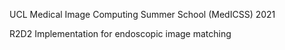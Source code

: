 UCL Medical Image Computing Summer School (MedICSS) 2021

R2D2 Implementation for endoscopic image matching
